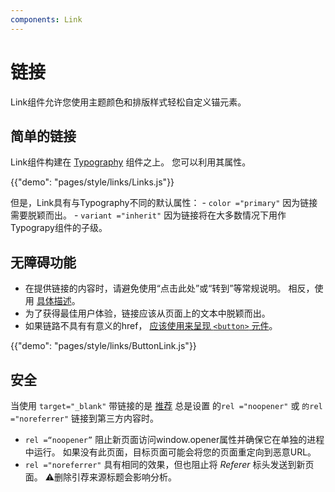 ```yaml
---
components: Link
---
```

# 链接

<p class="description">Link组件允许您使用主题颜色和排版样式轻松自定义锚元素。</p>

## 简单的链接

Link组件构建在 [Typography](/api/typography/) 组件之上。 您可以利用其属性。

{{"demo": "pages/style/links/Links.js"}}

但是，Link具有与Typography不同的默认属性： - `color ="primary"` 因为链接需要脱颖而出。 - `variant ="inherit"` 因为链接将在大多数情况下用作Typograpy组件的子级。

## 无障碍功能

- 在提供链接的内容时，请避免使用“点击此处”或“转到”等常规说明。 相反，使用 [具体描述](https://developers.google.com/web/tools/lighthouse/audits/descriptive-link-text)。
- 为了获得最佳用户体验，链接应该从页面上的文本中脱颖而出。
- 如果链路不具有有意义的href， [应该使用来呈现 `<button>` 元件](https://github.com/evcohen/eslint-plugin-jsx-a11y/blob/master/docs/rules/anchor-is-valid.md)。

{{"demo": "pages/style/links/ButtonLink.js"}}

## 安全

当使用 `target="_blank"` 带链接的是 [推荐](https://developers.google.com/web/tools/lighthouse/audits/noopener) 总是设置 的`rel ="noopener"` 或 `的rel ="noreferrer"` 链接到第三方内容时。

- `rel =“noopener”` 阻止新页面访问window.opener属性并确保它在单独的进程中运行。 如果没有此页面，目标页面可能会将您的页面重定向到恶意URL。
- `rel ="noreferrer"` 具有相同的效果，但也阻止将 *Referer* 标头发送到新页面。 ⚠️删除引荐来源标题会影响分析。